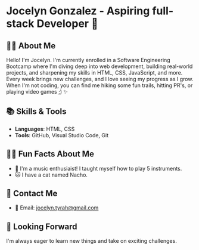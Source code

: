 # Jocelyn Gonzalez - Aspiring full-stack Developer 🌟

## 👩‍💻 About Me
Hello! I'm Jocelyn. I'm currently enrolled in a Software Engineering Bootcamp where I'm diving deep into web development, building real-world projects, and sharpening my skills in HTML, CSS, JavaScript, and more. Every week brings new challenges, and I love seeing my progress as I grow. When I'm not coding, you can find me hiking some fun trails, hitting PR's, or playing video games ;) ✨

## 📚 Skills & Tools
- **Languages**: HTML, CSS
- **Tools**: GitHub, Visual Studio Code, Git

## 🧑‍🎨 Fun Facts About Me
- 🎵 I'm a music enthusiaist! I taught myself how to play 5 instruments.
- 🐱 I have a cat named Nacho.
  
## 📩 Contact Me
- 📧 Email: [jocelyn.tyrah@gmail.com](mailto:jocelyn.tyrah@gmail.com)

## 🎯 Looking Forward
I'm always eager to learn new things and take on exciting challenges. 
